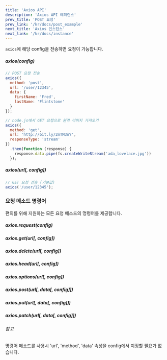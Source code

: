 ```yaml
---
title: 'Axios API'
description: 'Axios API 레퍼런스'
prev_title: 'POST 요청'
prev_link: '/kr/docs/post_example'
next_title: 'Axios 인스턴스'
next_link: '/kr/docs/instance'
---
```


`axios`에 해당 config을 전송하면 요청이 가능합니다.

##### axios(config)

```js
// POST 요청 전송
axios({
  method: 'post',
  url: '/user/12345',
  data: {
    firstName: 'Fred',
    lastName: 'Flintstone'
  }
});
```

```js
// node.js에서 GET 요청으로 원격 이미지 가져오기
axios({
  method: 'get',
  url: 'http://bit.ly/2mTM3nY',
  responseType: 'stream'
})
  .then(function (response) {
    response.data.pipe(fs.createWriteStream('ada_lovelace.jpg'))
  });
```

##### axios(url[, config])

```js
// GET 요청 전송 (기본값)
axios('/user/12345');
```

###  요청 메소드 명령어

편의를 위해 지원하는 모든 요청 메소드의 명령어를 제공합니다.

##### axios.request(config)
##### axios.get(url[, config])
##### axios.delete(url[, config])
##### axios.head(url[, config])
##### axios.options(url[, config])
##### axios.post(url[, data[, config]])
##### axios.put(url[, data[, config]])
##### axios.patch(url[, data[, config]])

###### 참고
명령어 메소드를 사용시 'url', 'method', 'data' 속성을 config에서 지정할 필요가 없습니다.